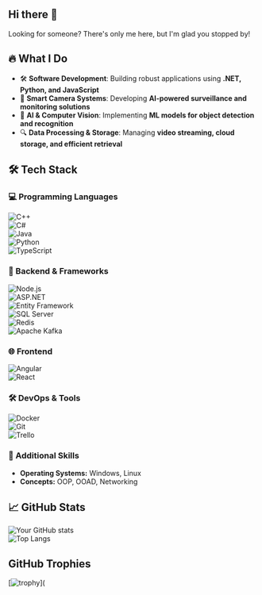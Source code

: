 ## Hi there 👋

Looking for someone?
There's only me here, but I'm glad you stopped by!

## 🔥 What I Do

- 🛠 **Software Development**: Building robust applications using **.NET, Python, and JavaScript**
- 🎥 **Smart Camera Systems**: Developing **AI-powered surveillance and monitoring solutions**
- 🤖 **AI & Computer Vision**: Implementing **ML models for object detection and recognition**
- 🔍 **Data Processing & Storage**: Managing **video streaming, cloud storage, and efficient retrieval**

## 🛠 Tech Stack

### 💻 Programming Languages

![C++](https://img.shields.io/badge/C++-00599C?style=flat&logo=c%2B%2B&logoColor=white)  
![C#](https://img.shields.io/badge/C%23-239120?style=flat&logo=c-sharp&logoColor=white)  
![Java](https://img.shields.io/badge/Java-007396?style=flat&logo=java&logoColor=white)  
![Python](https://img.shields.io/badge/Python-3776AB?style=flat&logo=python&logoColor=white)  
![TypeScript](https://img.shields.io/badge/TypeScript-3178C6?style=flat&logo=typescript&logoColor=white)

### 🚀 Backend & Frameworks

![Node.js](https://img.shields.io/badge/Node.js-339933?style=flat&logo=node.js&logoColor=white)  
![ASP.NET](https://img.shields.io/badge/ASP.NET-512BD4?style=flat&logo=.net&logoColor=white)  
![Entity Framework](https://img.shields.io/badge/Entity%20Framework-512BD4?style=flat&logo=.net&logoColor=white)  
![SQL Server](https://img.shields.io/badge/SQL%20Server-CC2927?style=flat&logo=microsoft-sql-server&logoColor=white)  
![Redis](https://img.shields.io/badge/Redis-DC382D?style=flat&logo=redis&logoColor=white)  
![Apache Kafka](https://img.shields.io/badge/Apache%20Kafka-231F20?style=flat&logo=apache-kafka&logoColor=white)

### 🌐 Frontend

![Angular](https://img.shields.io/badge/Angular-DD0031?style=flat&logo=angular&logoColor=white)  
![React](https://img.shields.io/badge/React-61DAFB?style=flat&logo=react&logoColor=white)

### 🛠 DevOps & Tools

![Docker](https://img.shields.io/badge/Docker-2496ED?style=flat&logo=docker&logoColor=white)  
![Git](https://img.shields.io/badge/Git-F05032?style=flat&logo=git&logoColor=white)  
![Trello](https://img.shields.io/badge/Trello-0079BF?style=flat&logo=trello&logoColor=white)

### 🔧 Additional Skills

- **Operating Systems:** Windows, Linux
- **Concepts:** OOP, OOAD, Networking

## 📈 GitHub Stats

![Your GitHub stats](https://github-readme-stats.vercel.app/api?username=Shynderio&show_icons=true&theme=radical)  
![Top Langs](https://github-readme-stats.vercel.app/api/top-langs/?username=Shynderio&layout=compact&theme=radical)

## GitHub Trophies

[![trophy](https://github-trophies.vercel.app/?username=Shynderio&theme=radical)](

<!--
**Shynderio/Shynderio** is a ✨ _special_ ✨ repository because its `README.md` (this file) appears on your GitHub profile.

Here are some ideas to get you started:

- 🔭 I’m currently working on ...
- 🌱 I’m currently learning ...
- 👯 I’m looking to collaborate on ...
- 🤔 I’m looking for help with ...
- 💬 Ask me about ...
- 📫 How to reach me: ...
- 😄 Pronouns: ...
- ⚡ Fun fact: ...
-->
